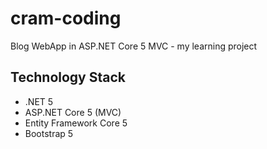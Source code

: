 # cram-coding
Blog WebApp in ASP.NET Core 5 MVC - my learning project

## Technology Stack
- .NET 5
- ASP.NET Core 5 (MVC)
- Entity Framework Core 5
- Bootstrap 5

